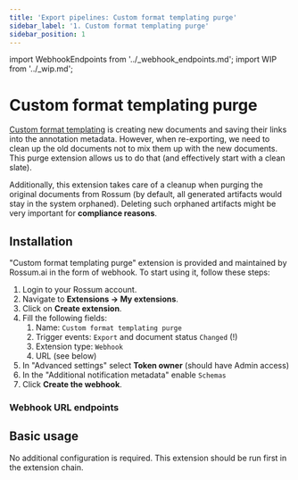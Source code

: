 ```yaml
---
title: 'Export pipelines: Custom format templating purge'
sidebar_label: '1. Custom format templating purge'
sidebar_position: 1
---
```


import WebhookEndpoints from '../\_webhook_endpoints.md';
import WIP from '../\_wip.md';

# Custom format templating purge

[Custom format templating](./custom-format-templating.md) is creating new documents and saving their links into the annotation metadata. However, when re-exporting, we need to clean up the old documents not to mix them up with the new documents. This purge extension allows us to do that (and effectively start with a clean slate).

Additionally, this extension takes care of a cleanup when purging the original documents from Rossum (by default, all generated artifacts would stay in the system orphaned). Deleting such orphaned artifacts might be very important for **compliance reasons**.

## Installation

"Custom format templating purge" extension is provided and maintained by Rossum.ai in the form of webhook. To start using it, follow these steps:

1. Login to your Rossum account.
1. Navigate to **Extensions → My extensions**.
1. Click on **Create extension**.
1. Fill the following fields:
   1. Name: `Custom format templating purge`
   1. Trigger events: `Export` and document status `Changed` (!)
   1. Extension type: `Webhook`
   1. URL (see below)
1. In "Advanced settings" select **Token owner** (should have Admin access)
1. In the "Additional notification metadata" enable `Schemas`
1. Click **Create the webhook**.

### Webhook URL endpoints

<WebhookEndpoints
  eu1="https://elis.custom-format-templating-purge.rossum-ext.app/"
  eu2="https://shared-eu2.custom-format-templating-purge.rossum-ext.app/"
  us="https://us.custom-format-templating-purge.rossum-ext.app/"
  jp="https://shared-jp.custom-format-templating-purge.rossum-ext.app/"
/>

## Basic usage

No additional configuration is required. This extension should be run first in the extension chain.

